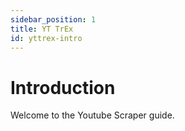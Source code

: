 ```yaml
---
sidebar_position: 1
title: YT TrEx
id: yttrex-intro
---
```


# Introduction

Welcome to the Youtube Scraper guide.
